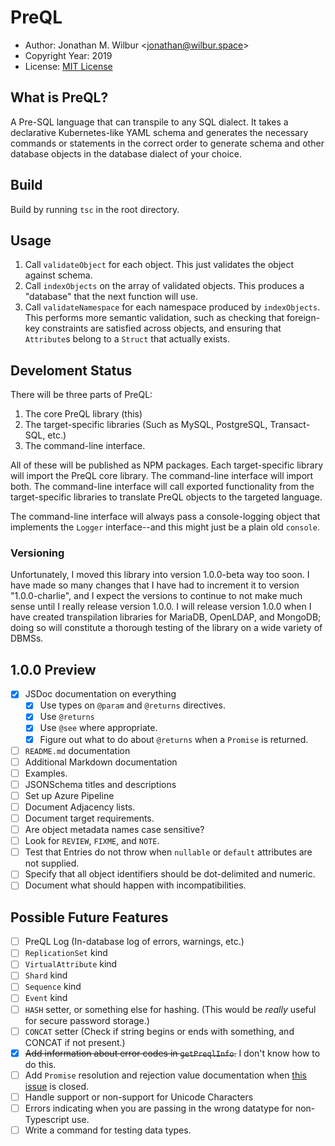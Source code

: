 # PreQL

* Author: Jonathan M. Wilbur <[jonathan@wilbur.space](mailto:jonathan@wilbur.space)>
* Copyright Year: 2019
* License: [MIT License](https://mit-license.org/)

## What is PreQL?

A Pre-SQL language that can transpile to any SQL dialect. It takes a declarative
Kubernetes-like YAML schema and generates the necessary commands or statements
in the correct order to generate schema and other database objects in the
database dialect of your choice.

## Build

Build by running `tsc` in the root directory.

## Usage

1.  Call `validateObject` for each object. This just validates the object against schema.
2.  Call `indexObjects` on the array of validated objects. This produces a
    "database" that the next function will use.
3.  Call `validateNamespace` for each namespace produced by `indexObjects`.
    This performs more semantic validation, such as checking that foreign-key
    constraints are satisfied across objects, and ensuring that `Attribute`s
    belong to a `Struct` that actually exists.

## Develoment Status

There will be three parts of PreQL:

1. The core PreQL library (this)
2. The target-specific libraries (Such as MySQL, PostgreSQL, Transact-SQL, etc.)
3. The command-line interface.

All of these will be published as NPM packages. Each target-specific library will
import the PreQL core library. The command-line interface will import both. The
command-line interface will call exported functionality from the target-specific
libraries to translate PreQL objects to the targeted language.

The command-line interface will always pass a console-logging object that
implements the `Logger` interface--and this might just be a plain old `console`.

### Versioning

Unfortunately, I moved this library into version 1.0.0-beta way too soon. I
have made so many changes that I have had to increment it to version
"1.0.0-charlie", and I expect the versions to continue to not make much sense
until I really release version 1.0.0. I will release version 1.0.0 when I have
created transpilation libraries for MariaDB, OpenLDAP, and MongoDB; doing so
will constitute a thorough testing of the library on a wide variety of DBMSs.

## 1.0.0 Preview

- [x] JSDoc documentation on everything
  - [x] Use types on `@param` and `@returns` directives.
  - [x] Use `@returns`
  - [x] Use `@see` where appropriate.
  - [x] Figure out what to do about `@returns` when a `Promise` is returned.
- [ ] `README.md` documentation
- [ ] Additional Markdown documentation
- [ ] Examples.
- [ ] JSONSchema titles and descriptions
- [ ] Set up Azure Pipeline
- [ ] Document Adjacency lists.
- [ ] Document target requirements.
- [ ] Are object metadata names case sensitive?
- [ ] Look for `REVIEW`, `FIXME`, and `NOTE`.
- [ ] Test that Entries do not throw when `nullable` or `default` attributes are not supplied.
- [ ] Specify that all object identifiers should be dot-delimited and numeric.
- [ ] Document what should happen with incompatibilities.

## Possible Future Features

- [ ] PreQL Log (In-database log of errors, warnings, etc.)
- [ ] `ReplicationSet` kind
- [ ] `VirtualAttribute` kind
- [ ] `Shard` kind
- [ ] `Sequence` kind
- [ ] `Event` kind
- [ ] `HASH` setter, or something else for hashing. (This would be _really_ useful for secure password storage.)
- [ ] `CONCAT` setter (Check if string begins or ends with something, and CONCAT if not present.)
- [x] ~~Add information about error codes in `getPreqlInfo`.~~ I don't know how to do this.
- [ ] Add `Promise` resolution and rejection value documentation when [this issue](https://github.com/jsdoc/jsdoc/issues/1467) is closed.
- [ ] Handle support or non-support for Unicode Characters
- [ ] Errors indicating when you are passing in the wrong datatype for non-Typescript use.
- [ ] Write a command for testing data types.
